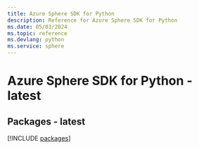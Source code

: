 ```yaml
---
title: Azure Sphere SDK for Python
description: Reference for Azure Sphere SDK for Python
ms.date: 05/03/2024
ms.topic: reference
ms.devlang: python
ms.service: sphere
---
```

# Azure Sphere SDK for Python - latest
## Packages - latest
[!INCLUDE [packages](sphere-index.md)]